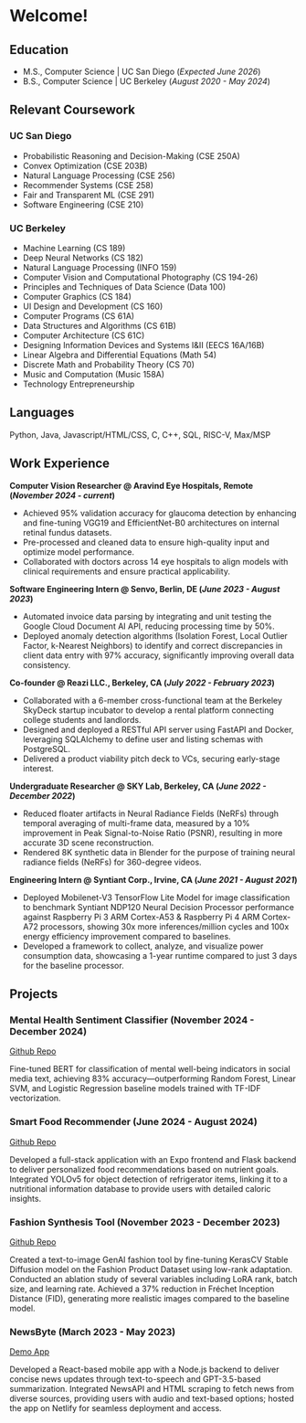 # Welcome!

## Education
- M.S., Computer Science	| UC San Diego (_Expected June 2026_)	 			        		
- B.S., Computer Science | UC Berkeley (_August 2020 - May 2024_)

## Relevant Coursework
### UC San Diego
- Probabilistic Reasoning and Decision-Making (CSE 250A)
- Convex Optimization (CSE 203B)
- Natural Language Processing (CSE 256)
- Recommender Systems (CSE 258)
- Fair and Transparent ML (CSE 291)
- Software Engineering (CSE 210)

### UC Berkeley
- Machine Learning (CS 189)
- Deep Neural Networks (CS 182)
- Natural Language Processing (INFO 159)
- Computer Vision and Computational Photography (CS 194-26)
- Principles and Techniques of Data Science (Data 100)
- Computer Graphics (CS 184)
- UI Design and Development (CS 160)
- Computer Programs (CS 61A)
- Data Structures and Algorithms (CS 61B)
- Computer Architecture (CS 61C)
- Designing Information Devices and Systems I&II (EECS 16A/16B)
- Linear Algebra and Differential Equations (Math 54)
- Discrete Math and Probability Theory (CS 70)
- Music and Computation (Music 158A)
- Technology Entrepreneurship


## Languages
Python, Java, Javascript/HTML/CSS, C, C++, SQL, RISC-V, Max/MSP

## Work Experience

**Computer Vision Researcher @ Aravind Eye Hospitals, Remote (_November 2024 - current_)**
- Achieved 95% validation accuracy for glaucoma detection by enhancing and fine-tuning VGG19 and EfficientNet-B0 architectures on internal retinal fundus datasets.
- Pre-processed and cleaned data to ensure high-quality input and optimize model performance.
- Collaborated with doctors across 14 eye hospitals to align models with clinical requirements and ensure practical applicability.

**Software Engineering Intern @ Senvo, Berlin, DE (_June 2023 - August 2023_)**
- Automated invoice data parsing by integrating and unit testing the Google Cloud Document AI API, reducing
processing time by 50%.
- Deployed anomaly detection algorithms (Isolation Forest, Local Outlier Factor, k-Nearest Neighbors) to identify and correct discrepancies in client data entry with 97% accuracy, significantly improving overall data consistency.

**Co-founder @ Reazi LLC., Berkeley, CA (_July 2022 - February 2023_)**
- Collaborated with a 6-member cross-functional team at the Berkeley SkyDeck startup incubator to develop a
rental platform connecting college students and landlords.
- Designed and deployed a RESTful API server using FastAPI and Docker, leveraging SQLAlchemy to define user
and listing schemas with PostgreSQL.
- Delivered a product viability pitch deck to VCs, securing early-stage interest.
   
**Undergraduate Researcher @ SKY Lab, Berkeley, CA (_June 2022 - December 2022_)**
- Reduced floater artifacts in Neural Radiance Fields (NeRFs) through temporal averaging of multi-frame data, measured by a 10% improvement in Peak Signal-to-Noise Ratio (PSNR), resulting in more accurate 3D scene reconstruction.
- Rendered 8K synthetic data in Blender for the purpose of training neural radiance fields (NeRFs) for 360-degree videos.


**Engineering Intern @ Syntiant Corp., Irvine, CA (_June 2021 - August 2021_)**
- Deployed Mobilenet-V3 TensorFlow Lite Model for image classification to benchmark Syntiant NDP120 Neural Decision Processor performance against Raspberry Pi 3 ARM Cortex-A53 & Raspberry Pi 4 ARM Cortex-A72 processors, showing 30x more inferences/million cycles and 100x energy efficiency improvement compared to baselines.
- Developed a framework to collect, analyze, and visualize power consumption data, showcasing a 1-year runtime compared to just 3 days for the baseline processor.

## Projects

### Mental Health Sentiment Classifier (November 2024 - December 2024)
[Github Repo](https://github.com/amritamo/mental-health-bert)

Fine-tuned BERT for classification of mental well-being indicators in social media text, achieving 83% accuracy—outperforming Random Forest, Linear SVM, and Logistic Regression baseline models trained with TF-IDF vectorization. 

### Smart Food Recommender (June 2024 - August 2024)
[Github Repo](https://github.com/amritamo/Get-Health)

Developed a full-stack application with an Expo frontend and Flask backend to deliver personalized food recommendations based on nutrient goals. Integrated YOLOv5 for object detection of refrigerator items, linking it to a nutritional information database to provide users with detailed caloric insights.


### Fashion Synthesis Tool (November 2023 - December 2023)
[Github Repo](https://github.com/amritamo/fashion_stable_diffusion_finetuned.git)

Created a text-to-image GenAI fashion tool by fine-tuning KerasCV Stable Diffusion model on the Fashion Product Dataset using low-rank adaptation. Conducted an ablation study of several variables including LoRA rank, batch size, and learning rate. Achieved a 37% reduction in Fréchet Inception Distance (FID), generating more realistic images compared to the baseline model.

### NewsByte (March 2023 - May 2023)
[Demo App](https://newsbyte-mobile.netlify.app/)

Developed a React-based mobile app with a Node.js backend to deliver concise news updates through text-to-speech and GPT-3.5-based summarization. Integrated NewsAPI and HTML scraping to fetch news from diverse sources, providing users with audio and text-based options; hosted the app on Netlify for seamless deployment and access.
